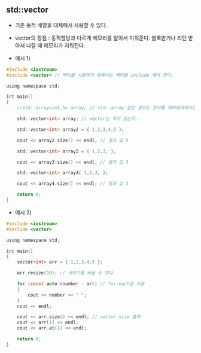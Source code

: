 ## std::vector

- 기존 동적 배열을 대체해서 사용할 수 있다.

- vector의 장점 : 동적할당과 다르게 메모리를 알아서 지워준다. 블록받거나 리턴 받아서 나갈 때 메모리가 지워진다.

- 예시 1) 
```c
#include <iostream>
#include <vector> // 벡터를 사용하기 위해서는 벡터를 include 해야 한다. 

using namespace std;

int main()
{
	//std::array<int,5> array; // std::array 같은 경우는 숫자를 적어줘야하지만

	std::vector<int> array; // vector는 적지 않는다. 

	std::vector<int> array2 = { 1,2,3,4,5 };

	cout << array2.size() << endl; // 결과 값 5

	std::vector<int> array3 = { 1,2,3, };

	cout << array3.size() << endl; // 결과 값 3

	std::vector<int> array4{ 1,2,3, };

	cout << array4.size() << endl; // 결과 값 3

	return 0;
}
```

- 예시 2) 

```c
#include <iostream>
#include <vector>

using namespace std;

int main()
{
	vector<int> arr = { 1,2,3,4,5 };

	arr.resize(10); // 사이즈를 바꿀 수 있다. 

	for (const auto &number : arr) // for-each문 사용
	{
		cout << number << " ";
	}
	cout << endl;

	cout << arr.size() << endl; // vector size 출력
	cout << arr[1] << endl;
	cout << arr.at(1) << endl;

	return 0;
}
```
